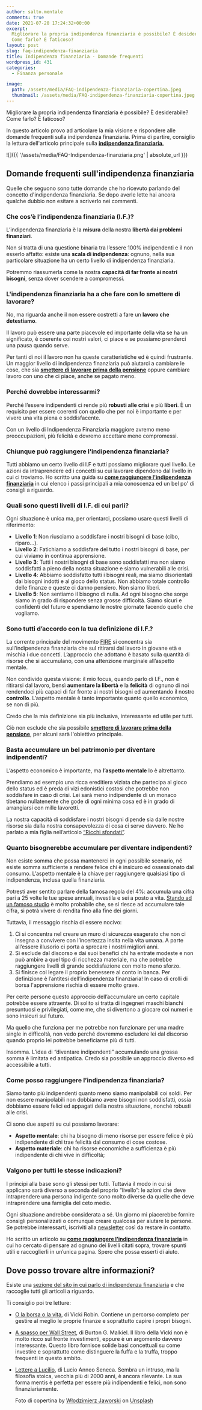 ```yaml
---
author: salto.mentale
comments: true
date: 2021-07-20 17:24:32+00:00
excerpt:
  Migliorare la propria indipendenza finanziaria è possibile? È desiderabile?
  Come farlo? È faticoso?
layout: post
slug: faq-indipendenza-finanziaria
title: Indipendenza finanziaria - Domande frequenti
wordpress_id: 431
categories:
  - Finanza personale

image:
  path: /assets/media/FAQ-indipendenza-finanziaria-copertina.jpeg
  thumbnail: /assets/media/FAQ-indipendenza-finanziaria-copertina.jpeg
---
```


Migliorare la propria indipendenza finanziaria è possibile? È desiderabile? Come farlo? È faticoso?

In questo articolo provo ad articolare la mia visione e rispondere alle domande frequenti sulla indipendenza finanziaria. Prima di partire, consiglio la lettura dell'articolo principale sulla [**indipendenza finanziaria**.](/indipendenza-finanziaria/)

![]({{ '/assets/media/FAQ-Indipendenza-finanziaria.png' | absolute_url }})

## Domande frequenti sull'indipendenza finanziaria

Quelle che seguono sono tutte domande che ho ricevuto parlando del concetto d'indipendenza finanziaria. Se dopo averle lette hai ancora qualche dubbio non esitare a scriverlo nei commenti.

### Che cos’è l’indipendenza finanziaria (I.F.)?

L’indipendenza finanziaria è la **misura** della nostra **libertà dai problemi finanziari**.

Non si tratta di una questione binaria tra l’essere 100% indipendenti e il non esserlo affatto: esiste una **scala di indipendenza**: ognuno, nella sua particolare situazione ha un certo livello di indipendenza finanziaria.

Potremmo riassumerla come la nostra **capacità di far fronte ai nostri bisogni**, senza dover scendere a compromessi.

### L'indipendenza finanziaria ha a che fare con lo smettere di lavorare?

No, ma riguarda anche il non essere costretti a fare un **lavoro che detestiamo**.

Il lavoro può essere una parte piacevole ed importante della vita se ha un significato, è coerente coi nostri valori, ci piace e se possiamo prenderci una pausa quando serve.

Per tanti di noi il lavoro non ha queste caratteristiche ed è quindi frustrante. Un maggior livello di indipendenza finanziaria può aiutarci a cambiare le cose, che sia **[smettere di lavorare prima della pensione](/si-puo-smettere-di-lavorare-prima-della-pensione/)** oppure cambiare lavoro con uno che ci piace, anche se pagato meno.

### Perché dovrebbe interessarmi?

Perché l’essere indipendenti ci rende più **robusti alle crisi** e più **liberi**. È un requisito per essere coerenti con quello che per noi è importante e per vivere una vita piena e soddisfacente.

Con un livello di Indipendenza Finanziaria maggiore avremo meno preoccupazioni, più felicità e dovremo accettare meno compromessi.

### Chiunque può raggiungere l’indipendenza finanziaria?

Tutti abbiamo un certo livello di I.F e tutti possiamo migliorare quel livello. Le azioni da intraprendere ed i concetti su cui lavorare dipendono dal livello in cui ci troviamo. Ho scritto una guida su **[come raggiungere l'indipendenza finanziaria](/guida-indipendenza-finanziaria/)** in cui elenco i passi principali a mia conoscenza ed un bel po' di consigli a riguardo.

### Quali sono questi livelli di I.F. di cui parli?

Ogni situazione è unica ma, per orientarci, possiamo usare questi livelli di riferimento:

- **Livello 1**: Non riusciamo a soddisfare i nostri bisogni di base (cibo, riparo…).
- **Livello 2**: Fatichiamo a soddisfare del tutto i nostri bisogni di base, per cui viviamo in continua apprensione.
- **Livello 3**: Tutti i nostri bisogni di base sono soddisfatti ma non siamo soddisfatti a pieno della nostra situazione e siamo vulnerabili alle crisi.
- **Livello 4**: Abbiamo soddisfatto tutti i bisogni reali, ma siamo disorientati dai bisogni indotti e al gioco dello status. Non abbiamo totale controllo delle finanze e queste ci danno pensiero. Non siamo liberi.
- **Livello 5**: Non sentiamo il bisogno di nulla. Ad ogni bisogno che sorge siamo in grado di rispondere senza grosse difficoltà. Siamo sicuri e confidenti del futuro e spendiamo le nostre giornate facendo quello che vogliamo.

### Sono tutti d’accordo con la tua definizione di I.F.?

La corrente principale del movimento [FIRE](https://it.wikipedia.org/wiki/FIRE_movement) si concentra sia sull’indipendenza finanziaria che sul ritirarsi dal lavoro in giovane età e mischia i due concetti. L’approccio che adottano è basato sulla quantità di risorse che si accumulano, con una attenzione marginale all’aspetto mentale.

Non condivido questa visione: il mio focus, quando parlo di I.F., non è ritirarsi dal lavoro, bensì **aumentare la libertà** e la **felicità** di ognuno di noi rendendoci più capaci di far fronte ai nostri bisogni ed aumentando il nostro **controllo**. L’aspetto mentale è tanto importante quanto quello economico, se non di più.

Credo che la mia definizione sia più inclusiva, interessante ed utile per tutti.

Ciò non esclude che sia possibile [**smettere di lavorare prima della pensione**](/si-puo-smettere-di-lavorare-prima-della-pensione/), per alcuni sarà l'obiettivo principale.

### Basta accumulare un bel patrimonio per diventare indipendenti?

L’aspetto economico è importante, ma **l’aspetto mentale** lo è altrettanto.

Prendiamo ad esempio una ricca ereditiera viziata che partecipa al gioco dello status ed è preda di vizi edonistici costosi che potrebbe non soddisfare in caso di crisi. Lei sarà meno indipendente di un monaco tibetano nullatenente che gode di ogni minima cosa ed è in grado di arrangiarsi con mille lavoretti.

La nostra capacità di soddisfare i nostri bisogni dipende sia dalle nostre risorse sia dalla nostra consapevolezza di cosa ci serve davvero. Ne ho parlato a mia figlia nell’articolo [“Ricchi sfondati”](/ricchi-sfondati/).

### Quanto bisognerebbe accumulare per diventare indipendenti?

Non esiste somma che possa mantenerci in ogni possibile scenario, né esiste somma sufficiente a rendere felice chi è insicuro ed ossessionato dal consumo. L’aspetto mentale è la chiave per raggiungere qualsiasi tipo di indipendenza, inclusa quella finanziaria.

Potresti aver sentito parlare della famosa regola del 4%: accumula una cifra pari a 25 volte le tue spese annuali, investila e sei a posto a vita. [Stando ad un famoso studio](https://en.wikipedia.org/wiki/Trinity_study) è molto probabile che, se si riesce ad accumulare tale cifra, si potrà vivere di rendita fino alla fine dei giorni.

Tuttavia, il messaggio rischia di essere nocivo:

1. Ci si concentra nel creare un muro di sicurezza esagerato che non ci insegna a convivere con l’incertezza insita nella vita umana. A parte all’essere illusorio ci porta a sprecare i nostri migliori anni.
2. Si esclude dal discorso e dai suoi benefici chi ha entrate modeste e non può ambire a quel tipo di ricchezza materiale, ma che potrebbe raggiungere livelli di grande soddisfazione con molto meno sforzo.
3. Si finisce col legare il proprio benessere al conto in banca. Per definizione è l’antitesi dell’indipendenza finanziaria! In caso di crolli di borsa l'apprensione rischia di essere molto grave.

Per certe persone questo approccio dell’accumulare un certo capitale potrebbe essere attraente. Di solito si tratta di ingegneri maschi bianchi presuntuosi e privilegiati, come me, che si divertono a giocare coi numeri e sono insicuri sul futuro.

Ma quello che funziona per me potrebbe non funzionare per una madre single in difficoltà, non vedo perché dovremmo escludere lei dal discorso quando proprio lei potrebbe beneficiarne più di tutti.

Insomma. L’idea di “diventare indipendenti” accumulando una grossa somma è limitata ed antipatica. Credo sia possibile un approccio diverso ed accessibile a tutti.

### Come posso raggiungere l’indipendenza finanziaria?

Siamo tanto più indipendenti quanto meno siamo manipolabili coi soldi. Per non essere manipolabili non dobbiamo avere bisogni non soddisfatti, ossia dobbiamo essere felici ed appagati della nostra situazione, nonché robusti alle crisi.

Ci sono due aspetti su cui possiamo lavorare:

- **Aspetto mentale**: chi ha bisogno di meno risorse per essere felice è più indipendente di chi trae felicità dal consumo di cose costose.
- **Aspetto materiale**: chi ha risorse economiche a sufficienza è più indipendente di chi vive in difficoltà;

### Valgono per tutti le stesse indicazioni?

I principi alla base sono gli stessi per tutti. Tuttavia il modo in cui si applicano sarà diverso a seconda del proprio “livello”: le azioni che deve intraprendere una persona indigente sono molto diverse da quelle che deve intraprendere una famiglia del ceto medio.

Ogni situazione andrebbe considerata a sé. Un giorno mi piacerebbe fornire consigli personalizzati o comunque creare qualcosa per aiutare le persone. Se potrebbe interessarti, iscriviti alla [newsletter](/newsletter/) così da restare in contatto.

Ho scritto un articolo su [**come raggiungere l’indipendenza finanziaria**](/guida-indipendenza-finanziaria) in cui ho cercato di pensare ad ognuno dei livelli citati sopra, trovare spunti utili e raccoglierli in un’unica pagina. Spero che possa esserti di aiuto.

## Dove posso trovare altre informazioni?

Esiste una [sezione del sito in cui parlo di indipendenza finanziaria](/category/finanza-personale/) e che raccoglie tutti gli articoli a riguardo.

Ti consiglio poi tre letture:

- [O la borsa o la vita](https://amzn.to/3xhAyvD), di Vicki Robin. Contiene un percorso completo per gestire al meglio le proprie finanze e soprattutto capire i propri bisogni.
- [A spasso per Wall Street](https://amzn.to/39a516R), di Burton G. Malkiel. Il libro della Vicki non è molto ricco sul fronte investimenti, eppure è un argomento davvero interessante. Questo libro fornisce solide basi concettuali su come investire e soprattutto come distinguere la fuffa e la truffa, troppo frequenti in questo ambito.
- [Lettere a Lucilio](https://amzn.to/398KM9u), di Lucio Anneo Seneca. Sembra un intruso, ma la filosofia stoica, vecchia più di 2000 anni, è ancora rilevante. La sua forma mentis è perfetta per essere più indipendenti e felici, non sono finanziariamente.

  Foto di copertina by <a href="https://unsplash.com/@sparrow24?utm_source=unsplash&utm_medium=referral&utm_content=creditCopyText">Włodzimierz Jaworski</a> on <a href="https://unsplash.com/?utm_source=unsplash&utm_medium=referral&utm_content=creditCopyText">Unsplash</a>

